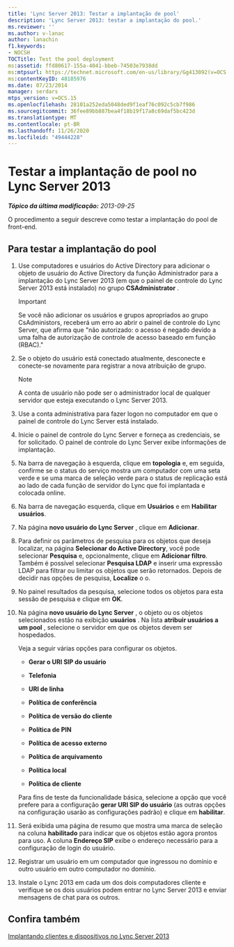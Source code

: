 ```yaml
---
title: 'Lync Server 2013: Testar a implantação de pool'
description: 'Lync Server 2013: testar a implantação do pool.'
ms.reviewer: ''
ms.author: v-lanac
author: lanachin
f1.keywords:
- NOCSH
TOCTitle: Test the pool deployment
ms:assetid: ffd80617-155a-4041-bbeb-74503e7938dd
ms:mtpsurl: https://technet.microsoft.com/en-us/library/Gg413092(v=OCS.15)
ms:contentKeyID: 48185976
ms.date: 07/23/2014
manager: serdars
mtps_version: v=OCS.15
ms.openlocfilehash: 28101a252eda5048ded9f1eaf76c092c5cb7f986
ms.sourcegitcommit: 36fee89bb887bea4f18b19f17a8c69daf5bc423d
ms.translationtype: MT
ms.contentlocale: pt-BR
ms.lasthandoff: 11/26/2020
ms.locfileid: "49444228"
---
```

# <a name="test-the-pool-deployment-in-lync-server-2013"></a>Testar a implantação de pool no Lync Server 2013

<div data-xmlns="http://www.w3.org/1999/xhtml">

<div class="topic" data-xmlns="http://www.w3.org/1999/xhtml" data-msxsl="urn:schemas-microsoft-com:xslt" data-cs="https://msdn.microsoft.com/">

<div data-asp="https://msdn2.microsoft.com/asp">



</div>

<div id="mainSection">

<div id="mainBody">

<span> </span>

_**Tópico da última modificação:** 2013-09-25_

O procedimento a seguir descreve como testar a implantação do pool de front-end.

<div>

## <a name="to-test-the-pool-deployment"></a>Para testar a implantação do pool

1.  Use computadores e usuários do Active Directory para adicionar o objeto de usuário do Active Directory da função Administrador para a implantação do Lync Server 2013 (em que o painel de controle do Lync Server 2013 está instalado) no grupo **CSAdministrator** .
    
    <div>
    

    > [!IMPORTANT]  
    > Se você não adicionar os usuários e grupos apropriados ao grupo CsAdministors, receberá um erro ao abrir o painel de controle do Lync Server, que afirma que "não autorizado: o acesso é negado devido a uma falha de autorização de controle de acesso baseado em função (RBAC)."

    
    </div>

2.  Se o objeto do usuário está conectado atualmente, desconecte e conecte-se novamente para registrar a nova atribuição de grupo.
    
    <div>
    

    > [!NOTE]  
    > A conta de usuário não pode ser o administrador local de qualquer servidor que esteja executando o Lync Server 2013.

    
    </div>

3.  Use a conta administrativa para fazer logon no computador em que o painel de controle do Lync Server está instalado.

4.  Inicie o painel de controle do Lync Server e forneça as credenciais, se for solicitado. O painel de controle do Lync Server exibe informações de implantação.

5.  Na barra de navegação à esquerda, clique em **topologia** e, em seguida, confirme se o status do serviço mostra um computador com uma seta verde e se uma marca de seleção verde para o status de replicação está ao lado de cada função de servidor do Lync que foi implantada e colocada online.

6.  Na barra de navegação esquerda, clique em **Usuários** e em **Habilitar usuários**.

7.  Na página **novo usuário do Lync Server** , clique em **Adicionar**.

8.  Para definir os parâmetros de pesquisa para os objetos que deseja localizar, na página **Selecionar do Active Directory**, você pode selecionar **Pesquisa** e, opcionalmente, clique em **Adicionar filtro**. Também é possível selecionar **Pesquisa LDAP** e inserir uma expressão LDAP para filtrar ou limitar os objetos que serão retornados. Depois de decidir nas opções de pesquisa, **Localize** o o.

9.  No painel resultados da pesquisa, selecione todos os objetos para esta sessão de pesquisa e clique em **OK**.

10. Na página **novo usuário do Lync Server** , o objeto ou os objetos selecionados estão na exibição **usuários** . Na lista **atribuir usuários a um pool** , selecione o servidor em que os objetos devem ser hospedados.
    
    Veja a seguir várias opções para configurar os objetos.
    
      - **Gerar o URI SIP do usuário**
    
      - **Telefonia**
    
      - **URI de linha**
    
      - **Política de conferência**
    
      - **Política de versão do cliente**
    
      - **Política de PIN**
    
      - **Política de acesso externo**
    
      - **Política de arquivamento**
    
      - **Política local**
    
      - **Política de cliente**
    
    Para fins de teste da funcionalidade básica, selecione a opção que você prefere para a configuração **gerar URI SIP do usuário** (as outras opções na configuração usarão as configurações padrão) e clique em **habilitar**.

11. Será exibida uma página de resumo que mostra uma marca de seleção na coluna **habilitado** para indicar que os objetos estão agora prontos para uso. A coluna **Endereço SIP** exibe o endereço necessário para a configuração de login do usuário.

12. Registrar um usuário em um computador que ingressou no domínio e outro usuário em outro computador no domínio.

13. Instale o Lync 2013 em cada um dos dois computadores cliente e verifique se os dois usuários podem entrar no Lync Server 2013 e enviar mensagens de chat para os outros.

</div>

<div>

## <a name="see-also"></a>Confira também


[Implantando clientes e dispositivos no Lync Server 2013](lync-server-2013-deploying-clients-and-devices.md)  
  

</div>

</div>

<span> </span>

</div>

</div>

</div>


